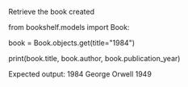 Retrieve the book created 

from bookshelf.models import Book:

book = Book.objects.get(title="1984") 

print(book.title, book.author, book.publication_year)

Expected output: 1984 George Orwell 1949